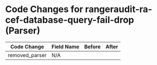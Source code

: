 # Code Changes for rangeraudit-ra-cef-database-query-fail-drop (Parser)

| Code Change | Field Name | Before | After |
|-------------|------------|--------|-------|
| removed_parser | N/A |  |  |